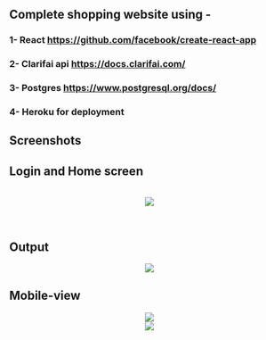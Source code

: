 ## Complete shopping website using -

### 1- React https://github.com/facebook/create-react-app
### 2- Clarifai api https://docs.clarifai.com/
### 3- Postgres https://www.postgresql.org/docs/
### 4- Heroku for deployment

## Screenshots

## Login and Home screen
<p align="center"> 
<br>
<img src="https://github.com/mrpandey1/face-detection-web.github.io/blob/master/screenshots/pc2.png">
</p>
<br>

## Output
<p align="center"> 
<img src="https://github.com/mrpandey1/face-detection-web.github.io/blob/master/screenshots/pc3.png">
<br>
 </p>

## Mobile-view
<p align="center"> 
<img src="https://github.com/mrpandey1/face-detection-web.github.io/blob/master/screenshots/mobile1.jpeg">
<br>
<img src="https://github.com/mrpandey1/face-detection-web.github.io/blob/master/screenshots/mobile2.jpeg">
</p>

